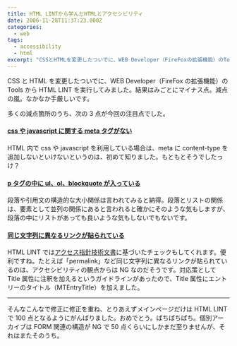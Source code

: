 ```yaml
---
title: HTML LINTから学んだHTMLとアクセシビリティ
date: 2006-11-28T11:37:23.000Z
categories:
  - web
tags:
  - accessibility
  - html
excerpt: "CSSとHTMLを変更したついでに、WEB Developer（FireFoxの拡張機能）のToolsからHTML LINTを実行してみました。結果はみごとにマイナス点。減点の嵐。なかなか手厳しいです。"
---
```


CSS と HTML を変更したついでに、WEB Developer（FireFox の拡張機能）の Tools から HTML LINT を実行してみました。結果はみごとにマイナス点。減点の嵐。なかなか手厳しいです。

多くの減点箇所のうち、次の 3 点が今回の注目点でした。

#### [css や javascript に関する meta タグがない](http://openlab.ring.gr.jp/k16/htmllint/explain.html#content-xxxx-type)

HTML 内で css や javascript を利用している場合は、meta に content-type を追加しないといけないというのは、初めて知りました。もともとそうでしたっけ？

#### [p タグの中に ul、ol、blockquote が入っている](http://openlab.ring.gr.jp/k16/htmllint/explain.html#excluded-element)

段落や引用文の構造的な大小関係は言われてみると納得。段落とリストの関係は、要素として並列の関係にあると言われると確かにそのような気もしますが、段落の中にリストがあっても良いような気もしないでもないです。

#### [同じ文字列に異なるリンクが貼られている](http://openlab.ring.gr.jp/k16/htmllint/explain.html#same-link-text)

HTML LINT では[アクセス指針技術文書](http://www.w3.org/TR/WCAG10-TECHS/#links)に基づいたチェックもしてくれます。便利ですね。たとえば「permalink」など同じ文字列に異なるリンクが貼られているのは、アクセシビリティの観点からは NG なのだそうです。対応策として Title 属性に注釈を加えるというガイドラインがあったので、Title 属性にエントリーのタイトル（MTEntryTitle）を加えました。

---

そんなこんなで修正に修正を重ね、とりあえずメインページだけは HTML LINT で 100 点となるようにがんばりました。おめでとう。ぱちぱちぱち。個別アーカイブは FORM 関連の構造が NG で 50 点くらいにしかまだ至りませんが、それはまたそのうち。
